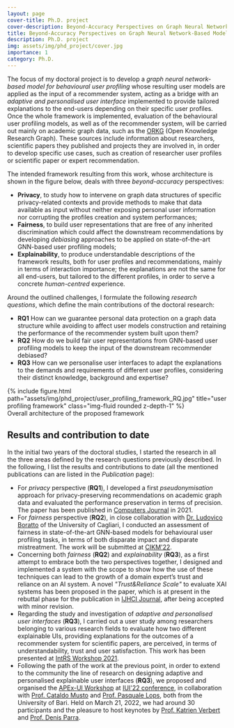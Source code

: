 ```yaml
---
layout: page
cover-title: Ph.D. project
cover-description: Beyond-Accuracy Perspectives on Graph Neural Network-Based Models for Behavioural User Profiling
title: Beyond-Accuracy Perspectives on Graph Neural Network-Based Models for Behavioural User Profiling
description: Ph.D. project
img: assets/img/phd_project/cover.jpg
importance: 1
category: Ph.D.
---
```


The focus of my doctoral project is to develop a *graph neural network-based model for behavioural user profiling* whose resulting user models are applied as the input of a recommender system, acting as a bridge with an *adaptive and personalised user interface* implemented to provide tailored explanations to the end-users depending on their specific user profiles.
Once the whole framework is implemented, evaluation of the behavioural user profiling models, as well as of the recommender system, will be carried out mainly on academic graph data, such as the [ORKG](https://www.orkg.org/orkg/) (Open Knowledge Research Graph). These sources include information about researchers, scientific papers they published and projects they are involved in, in order to develop specific use cases, such as creation of researcher user profiles or scientific paper or expert recommendation.

The intended framework resulting from this work, whose architecture is shown in the figure below, deals with three *beyond-accuracy* perspectives:
- **Privacy**, to study how to intervene on graph data structures of specific privacy-related contexts and provide methods to make that data available as input without neither exposing personal user information nor corrupting the profiles creation and system performances;
- **Fairness**, to build user representations that are free of any inherited discrimination which could affect the downstream recommendations by developing *debiasing* approaches to be applied on state-of-the-art GNN-based user profiling models;
- **Explainability**, to produce understandable descriptions of the framework results, both for user profiles and recommendations, mainly in terms of interaction importance; the explanations are not the same for all end-users, but tailored to the different profiles, in order to serve a concrete *human-centred* experience.

Around the outlined challenges, I formulate the following *research questions*, which define the main contributions of the doctoral research:
- **RQ1** How can we guarantee personal data protection on a graph data structure while avoiding to affect user models construction and retaining the performance of the recommender system built upon them?
- **RQ2** How do we build fair user representations from GNN-based user profiling models to keep the input of the downstream recommender debiased?
- **RQ3** How can we personalise user interfaces to adapt the explanations to the demands and requirements of different user profiles, considering their distinct knowledge, background and expertise?

<div class="row">
    <div class="col-sm mt-3 mt-md-0">
        {% include figure.html path="assets/img/phd_project/user_profiling_framework_RQ.jpg" title="user profiling framework" class="img-fluid rounded z-depth-1" %}
    </div>
</div>
<div class="caption">
    Overall architecture of the proposed framework
</div>


<h2 class="title mt-4 p-0 text-left">Results and contribution to date</h2>

In the initial two years of the doctoral studies, I started the research in all the three areas defined by the research questions previously described. In the following, I list the results and contributions to date (all the mentioned publications can are listed in the *Publication* page):
- For *privacy* perspective (**RQ1**), I developed a first *pseudonymisation* approach for privacy-preserving recommendations on academic graph data and evaluated the performance preservation in terms of precision. The paper has been published in [Computers Journal](https://www.mdpi.com/journal/computers) in 2021.
- For *fairness* perspective (**RQ2**), in close collaboration with [Dr. Ludovico Boratto](https://www.ludovicoboratto.com/) of the University of Cagliari, I conducted an assessment of fairness in state-of-the-art GNN-based models for behavioural user profiling tasks, in terms of both disparate impact and disparate mistreatment. The work will be submitted at [CIKM'22](https://www.cikm2022.org/).
- Concerning both *fairness* (**RQ2**) and *explainability* (**RQ3**), as a first attempt to embrace both the two perspectives together, I designed and implemented a system with the scope to show how the use of these techniques can lead to the growth of a domain expert’s trust and reliance on an AI system. A novel *"Trust&Reliance Scale"* to evaluate XAI systems has been proposed in the paper, which is at present in the rebuttal phase for the publication in [IJHCI Journal](https://www.tandfonline.com/journals/hihc20), after being accepted with minor revision.
- Regarding the study and investigation of *adaptive and personalised user interfaces* (**RQ3**), I carried out a user study among researchers belonging to various research fields to evaluate how two different explainable UIs, providing explanations for the outcomes of a recommender system for scientific papers, are perceived, in terms of understandability, trust and user satisfaction. This work has been presented at [IntRS Workshop 2021](https://intrs2021.wordpress.com/).
- Following the path of the work at the previous point, in order to extend to the community the line of research on designing adaptive and personalised explainable user interfaces (**RQ3**), we proposed and organised the [APEx-UI Workshop](https://sites.google.com/view/apex-ui-2022) at [IUI'22 conference](https://iui.acm.org/2022/), in collaboration with [Prof. Cataldo Musto](https://www.uniba.it/portal_memberdata/cataldo.musto) and [Prof. Pasquale Lops](https://www.uniba.it/docenti/lops-pasquale), both from the University of Bari. Held on March 21, 2022, we had around 30 participants and the pleasure to host keynotes by [Prof. Katrien Verbert](https://wms.cs.kuleuven.be/cs/onderzoek/augment/katrien-verbert) and [Prof. Denis Parra](https://dparra.sitios.ing.uc.cl/).

